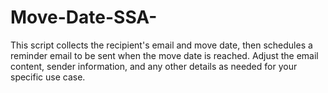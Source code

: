 # Move-Date-SSA-
This script collects the recipient's email and move date, then schedules a reminder email to be sent when the move date is reached. Adjust the email content, sender information, and any other details as needed for your specific use case.
